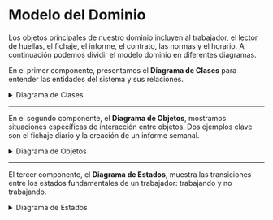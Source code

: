# Modelo del Dominio

Los objetos principales de nuestro dominio incluyen al trabajador, el lector de huellas, el fichaje, el informe, el contrato, las normas y el horario. A continuación podemos dividir el modelo dominio en diferentes diagramas.

En el primer componente, presentamos el **Diagrama de Clases** para entender las entidades del sistema y sus relaciones.

<details>
<summary>Diagrama de Clases</summary>

| Diagrama | Enlace PUML |
|-|-|
| ![](../../imagenes/modeloDelDominio/diagramaClases/mdd004.svg) | [Codigo PUML](../../modelosUML/diagramaClases.puml) |

</details>

-----
En el segundo componente, el **Diagrama de Objetos**, mostramos situaciones específicas de interacción entre objetos. Dos ejemplos clave son el fichaje diario y la creación de un informe semanal.

<details>
<summary>Diagrama de Objetos</summary>

|Descripción|Diagrama|Enlace PUML|  
|--|--|--|
| Diagrama referido al crear un fichaje en el dia. | ![](../../imagenes/modeloDelDominio/diagramaDeObjetos/diagramaDeObjetos001.svg) | [Codigo PUML](../../modelosUML/diagramasObjetos/diagramaObjetos001.puml) |
| Diagrama referido al crear el informe semanal | ![](../../imagenes/modeloDelDominio/diagramaDeObjetos/diagramaDeObjetos002.svg) | [Codigo PUML](../../modelosUML/diagramasObjetos/diagramaObjetos002.puml) |
              
</details>

----
El tercer componente, el **Diagrama de Estados**, muestra las transiciones entre los estados fundamentales de un trabajador: trabajando y no trabajando.

<details>
<summary>Diagrama de Estados</summary>

|Diagrama|Enlace PUML|  
|--|--|
| ![](../../imagenes/modeloDelDominio/diagramaEstados/diagramaEstados.svg) | [Codigo PUML](../../modelosUML/diagramaEstados.puml) |

</details>

